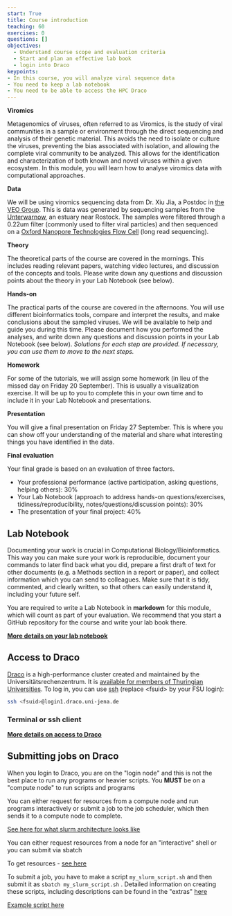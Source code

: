 ```yaml
---
start: True
title: Course introduction
teaching: 60
exercises: 0
questions: []
objectives:
  - Understand course scope and evaluation criteria
  - Start and plan an effective lab book
  - login into Draco
keypoints:
- In this course, you will analyze viral sequence data
- You need to keep a lab notebook
- You need to be able to access the HPC Draco
---
```


**Viromics** 

Metagenomics of viruses, often referred to as Viromics, is the study of viral communities in a sample or environment through the direct sequencing and analysis of their genetic material. This avoids the need to isolate or culture the viruses, preventing the bias associated with isolation, and allowing the complete viral community to be analyzed. This allows for the identification and characterization of both known and novel viruses within a given ecosystem. In this module, you will learn how to analyse viromics data with computational approaches. 

**Data** 

We will be using viromics sequencing data from Dr. Xiu Jia, a Postdoc in [the VEO  Group](https://veo.uni-jena.de/). This is data was generated by sequencing samples from the [Unterwarnow](https://maps.app.goo.gl/FaQC2h5uVYjoGH8Q8), an estuary near Rostock. The samples were filtered through a 0.22um filter (commonly used to filter viral particles) and then sequenced on a [Oxford Nanopore Technologies Flow Cell](https://nanoporetech.com/platform/technology) (long read sequencing).

**Theory** 

The theoretical parts of the course are covered in the mornings. This includes reading relevant papers, watching video lectures, and discussion of the concepts and tools. Please write down any questions and discussion points about the theory in your Lab Notebook (see below).

**Hands-on** 

The practical parts of the course are covered in the afternoons. You will use different bioinformatics tools, compare and interpret the results, and make conclusions about the sampled viruses. We will be available to help and guide you during this time. Please document how you performed the analyses, and write down any questions and discussion points in your Lab Notebook (see below).
_Solutions for each step are provided. If necessary, you can use them to move to the next steps._

**Homework** 

For some of the tutorials, we will assign some homework (in lieu of the missed day on Friday 20 September). This is usually a visualization exercise. It will be up to you to complete this in your own time and to include it in your Lab Notebook and presentations.

**Presentation** 

You will give a final presentation on Friday 27 September. This is where you can show off your understanding of the material and share what interesting things you have identified in the data.

**Final evaluation**

Your final grade is based on an evaluation of three factors.
- Your professional performance (active participation, asking questions, helping others): 30%
- Your Lab Notebook (approach to address hands-on questions/exercises, tidiness/reproducibility, notes/questions/discussion points): 30%
- The presentation of your final project: 40%

## Lab Notebook

Documenting your work is crucial in Computational Biology/Bioinformatics. This way you can make sure your work is reproducible, document your commands to later find back what you did, prepare a first draft of text for other documents (e.g. a Methods section in a report or paper), and collect information which you can send to colleagues. Make sure that it is tidy, commented, and clearly written, so that others can easily understand it, including your future self.

You are required to write a Lab Notebook in **markdown** for this module, which will count as part of your evaluation. We recommend that you start a GitHub repository for the course and write your lab book there.  

**[More details on your lab notebook](https://mgxlab.github.io/Viromics2024/labbook/index.html)**


## Access to Draco

[Draco](https://wiki.uni-jena.de/pages/viewpage.action?pageId=22453002) is a high-performance cluster created and maintained by the Universitätsrechenzentrum. It is [available for members of Thuringian Universities](http://sternb.gitpages.tpi.uni-jena.de/draco-101-2023-01/#5). To log in, you can use [ssh](http://sternb.gitpages.tpi.uni-jena.de/draco-101-2023-01/#15) (replace &lt;fsuid&gt; by your FSU login): 

```bash
ssh <fsuid>@login1.draco.uni-jena.de
```

### Terminal or ssh client

**[More details on access to Draco](https://mgxlab.github.io/Viromics2024/draco/index.html)**


## Submitting jobs on Draco

When you login to Draco, you are on the "login node" and this is not the best place to run any programs or heavier scripts. You **MUST** be on a "compute node" to run scripts and programs

You can either request for resources from a compute node and run programs interactively or submit a job to the job scheduler, which then sends it to a compute node to complete.

[See here for what slurm architecture looks like](https://mgxlab.github.io/Viromics2024/draco/index.html)

You can either request resources from a node for an "interactive" shell or you can submit via sbatch

To get resources - [see here](https://mgxlab.github.io/Viromics2024/sbatch/index.html#salloc)

To submit a job, you have to make a script `my_slurm_script.sh`  and then submit it as `sbatch my_slurm_script.sh` . Detailed information on creating these scripts, including descriptions can be found in the "extras" [here](https://mgxlab.github.io/Viromics2024/sbatch/index.html)

[Example script here](https://mgxlab.github.io/Viromics2024/sbatch/index.html#example-sbatch-script)

